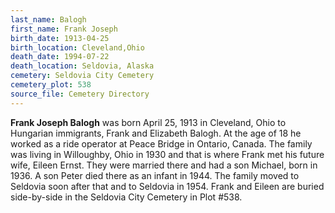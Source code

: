 ```yaml
---
last_name: Balogh
first_name: Frank Joseph
birth_date: 1913-04-25
birth_location: Cleveland,Ohio
death_date: 1994-07-22
death_location: Seldovia, Alaska
cemetery: Seldovia City Cemetery
cemetery_plot: 538
source_file: Cemetery Directory
---
```

**Frank Joseph Balogh** was born April 25, 1913 in Cleveland, Ohio to Hungarian immigrants, Frank and Elizabeth Balogh. At the age of 18 he worked as a ride operator at Peace Bridge in Ontario, Canada. The family was living in Willoughby, Ohio in 1930 and that is where Frank met his future wife, Eileen Ernst. They were married there and had a son Michael, born in 1936.  A son Peter died there as an infant in 1944.  The family moved to Seldovia soon after that and to Seldovia in 1954. Frank and Eileen are buried side-by-side in the Seldovia City Cemetery in Plot #538.  





